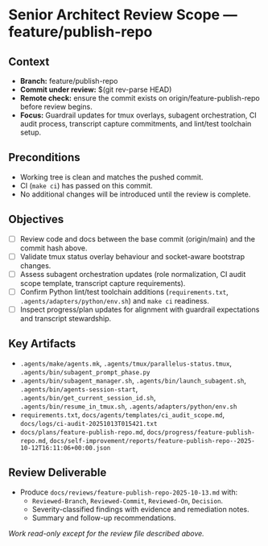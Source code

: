 # Senior Architect Review Scope — feature/publish-repo

## Context
- **Branch:** feature/publish-repo
- **Commit under review:** $(git rev-parse HEAD)
- **Remote check:** ensure the commit exists on origin/feature-publish-repo before review begins.
- **Focus:** Guardrail updates for tmux overlays, subagent orchestration, CI audit process, transcript capture commitments, and lint/test toolchain setup.

## Preconditions
- Working tree is clean and matches the pushed commit.
- CI (`make ci`) has passed on this commit.
- No additional changes will be introduced until the review is complete.

## Objectives
- [ ] Review code and docs between the base commit (origin/main) and the commit hash above.
- [ ] Validate tmux status overlay behaviour and socket-aware bootstrap changes.
- [ ] Assess subagent orchestration updates (role normalization, CI audit scope template, transcript capture requirements).
- [ ] Confirm Python lint/test toolchain additions (`requirements.txt`, `.agents/adapters/python/env.sh`) and `make ci` readiness.
- [ ] Inspect progress/plan updates for alignment with guardrail expectations and transcript stewardship.

## Key Artifacts
- `.agents/make/agents.mk`, `.agents/tmux/parallelus-status.tmux`, `.agents/bin/subagent_prompt_phase.py`
- `.agents/bin/subagent_manager.sh`, `.agents/bin/launch_subagent.sh`, `.agents/bin/agents-session-start`, `.agents/bin/get_current_session_id.sh`, `.agents/bin/resume_in_tmux.sh`, `.agents/adapters/python/env.sh`
- `requirements.txt`, `docs/agents/templates/ci_audit_scope.md`, `docs/logs/ci-audit-20251013T015421.txt`
- `docs/plans/feature-publish-repo.md`, `docs/progress/feature-publish-repo.md`, `docs/self-improvement/reports/feature-publish-repo--2025-10-12T16:11:06+00:00.json`

## Review Deliverable
- Produce `docs/reviews/feature-publish-repo-2025-10-13.md` with:
  - `Reviewed-Branch`, `Reviewed-Commit`, `Reviewed-On`, `Decision`.
  - Severity-classified findings with evidence and remediation notes.
  - Summary and follow-up recommendations.

_Work read-only except for the review file described above._

